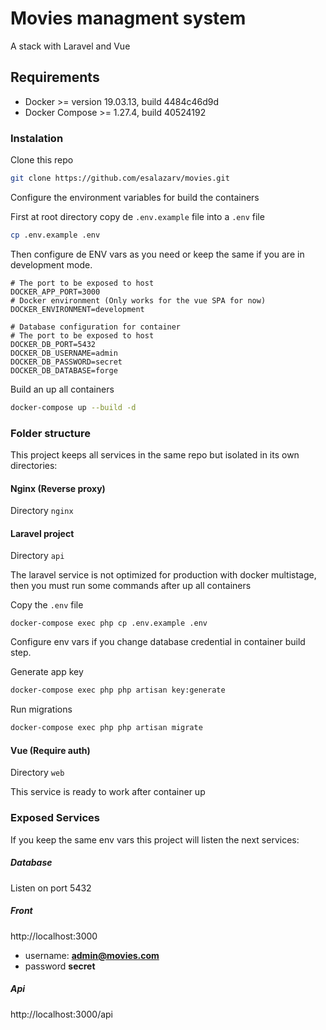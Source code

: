 # Movies managment system
A stack with Laravel and Vue

## Requirements

- Docker >= version 19.03.13, build 4484c46d9d
- Docker Compose >= 1.27.4, build 40524192 


### Instalation

Clone this repo

````bash
git clone https://github.com/esalazarv/movies.git
````

Configure the environment variables for build the containers

First at root directory copy de `.env.example` file into a `.env` file

````bash
cp .env.example .env
````

Then configure de ENV vars as you need or keep the same if you are in development mode.
````dotenv
# The port to be exposed to host
DOCKER_APP_PORT=3000
# Docker environment (Only works for the vue SPA for now)
DOCKER_ENVIRONMENT=development

# Database configuration for container 
# The port to be exposed to host
DOCKER_DB_PORT=5432 
DOCKER_DB_USERNAME=admin
DOCKER_DB_PASSWORD=secret
DOCKER_DB_DATABASE=forge
````

Build an up all containers
````bash
docker-compose up --build -d
````

### Folder structure
This project keeps all services in the same repo but isolated in its own directories:

#### Nginx (Reverse proxy)
Directory `nginx`
 
#### Laravel project

Directory `api`

The laravel service is not optimized for production with docker multistage, 
then you must run some commands after up all containers

Copy the `.env` file
````
docker-compose exec php cp .env.example .env
````

Configure env vars if you change database credential in container build step.

Generate app key
````bash
docker-compose exec php php artisan key:generate
````

Run migrations
````bash
docker-compose exec php php artisan migrate
````

#### Vue (Require auth)
Directory `web`

This service is ready to work after container up


### Exposed Services

If you keep the same env vars this project will listen the next services:

##### Database

Listen on port 5432

##### Front

http://localhost:3000

- username: **admin@movies.com**
- password **secret**


##### Api
http://localhost:3000/api
 

